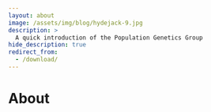 ```yaml
---
layout: about
image: /assets/img/blog/hydejack-9.jpg
description: >
  A quick introduction of the Population Genetics Group
hide_description: true
redirect_from:
  - /download/
---
```


# About

<!--author-->